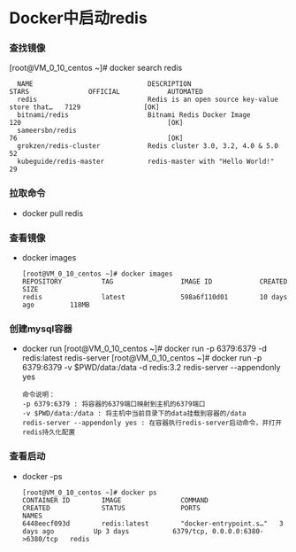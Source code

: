 Docker中启动redis
================================================


### 查找镜像

[root@VM_0_10_centos ~]# docker search  redis

      NAME                             DESCRIPTION                                     STARS               OFFICIAL            AUTOMATED
      redis                            Redis is an open source key-value store that…   7129                [OK]                
      bitnami/redis                    Bitnami Redis Docker Image                      120                                     [OK]
      sameersbn/redis                                                                  76                                      [OK]
      grokzen/redis-cluster            Redis cluster 3.0, 3.2, 4.0 & 5.0               52                                      
      kubeguide/redis-master           redis-master with "Hello World!"                29                                      


### 拉取命令

* docker pull redis

### 查看镜像
* docker images

      [root@VM_0_10_centos ~]# docker images
      REPOSITORY          TAG                 IMAGE ID            CREATED             SIZE
      redis               latest              598a6f110d01        10 days ago         118MB



### 创建mysql容器
* docker run
      [root@VM_0_10_centos ~]# docker run -p 6379:6379 -d redis:latest redis-server
      [root@VM_0_10_centos ~]# docker run -p 6379:6379 -v $PWD/data:/data  -d redis:3.2 redis-server --appendonly yes

      命令说明：
      -p 6379:6379 : 将容器的6379端口映射到主机的6379端口
      -v $PWD/data:/data : 将主机中当前目录下的data挂载到容器的/data
      redis-server --appendonly yes : 在容器执行redis-server启动命令，并打开redis持久化配置
### 查看启动
* docker -ps

      [root@VM_0_10_centos ~]# docker ps
      CONTAINER ID        IMAGE               COMMAND                  CREATED             STATUS              PORTS                              NAMES
      6448eecf093d        redis:latest        "docker-entrypoint.s…"   3 days ago          Up 3 days           6379/tcp, 0.0.0.0:6380->6380/tcp   redis
